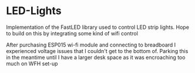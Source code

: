 # LED-Lights
Implementation of the FastLED library used to control LED strip lights. Hope to build on this by integrating some kind of wifi control

After purchasing ESP015 wi-fi module and connecting to breadboard I experienced voltage issues that I couldn't get to the bottom of. Parking this in the meantime until I have a larger desk space as it was encroaching too much on WFH set-up
